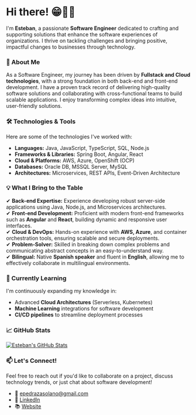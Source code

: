 
# Hi there! 😁👋🏼 

I'm **Esteban**, a passionate **Software Engineer** dedicated to crafting and supporting solutions that enhance the software experiences of organizations. I thrive on tackling challenges and bringing positive, impactful changes to businesses through technology.

### 🚀 About Me

As a Software Engineer, my journey has been driven by **Fullstack and Cloud technologies**, with a strong foundation in both back-end and front-end development. I have a proven track record of delivering high-quality software solutions and collaborating with cross-functional teams to build scalable applications. I enjoy transforming complex ideas into intuitive, user-friendly solutions.

### 🛠️ Technologies & Tools

Here are some of the technologies I've worked with:

- **Languages:** Java, JavaScript, TypeScript, SQL, Node.js  
- **Frameworks & Libraries:** Spring Boot, Angular, React  
- **Cloud & Platforms:** AWS, Azure, OpenShift (OCP)  
- **Databases:** Oracle DB, MSSQL Server, MySQL  
- **Architectures:** Microservices, REST APIs, Event-Driven Architecture  

### 💡 What I Bring to the Table

✔ **Back-end Expertise:** Experience developing robust server-side applications using Java, Node.js, and Microservices architectures.  
✔ **Front-end Development:** Proficient with modern front-end frameworks such as **Angular** and **React**, building dynamic and responsive user interfaces.  
✔ **Cloud & DevOps:** Hands-on experience with **AWS, Azure**, and container orchestration tools, ensuring scalable and secure deployments.  
✔ **Problem-Solver:** Skilled in breaking down complex problems and communicating abstract concepts in an easy-to-understand way.  
✔ **Bilingual:** Native **Spanish speaker** and fluent in **English**, allowing me to effectively collaborate in multilingual environments.  

### 🌱 Currently Learning

I'm continuously expanding my knowledge in:

- Advanced **Cloud Architectures** (Serverless, Kubernetes)  
- **Machine Learning** integrations for software development  
- **CI/CD pipelines** to streamline deployment processes  

### 📈 GitHub Stats

[![Esteban's GitHub Stats](https://github-readme-stats.vercel.app/api?username=MrEstebban&show_icons=true&theme=radical)](https://github.com/MrEstebban)

### 📫 Let's Connect!

Feel free to reach out if you'd like to collaborate on a project, discuss technology trends, or just chat about software development!

- 📧 [epedrazasolano@gmail.com](mailto:epedrazasolano@gmail.com)
- 💼 <a href="https://www.linkedin.com/in/estebanpedraza/" target="_blank">LinkedIn</a>  
- 📚 <a href="https://mrestebban.github.io/personal-page/" target="_blank">Website</a> 
